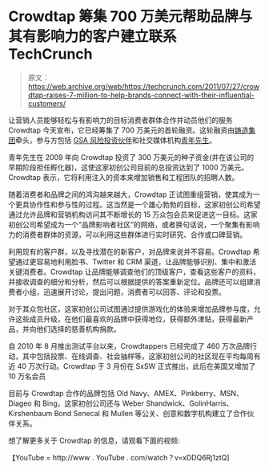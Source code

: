# Crowdtap 筹集 700 万美元帮助品牌与其有影响力的客户建立联系 TechCrunch

> 原文：<https://web.archive.org/web/https://techcrunch.com/2011/07/27/crowdtap-raises-7-million-to-help-brands-connect-with-their-influential-customers/>

让营销人员能够轻松与有影响力的目标消费者群体合作并动员他们的服务 Crowdtap 今天宣布，它已经筹集了 700 万美元的首轮融资。这轮融资由[铸造集团](https://web.archive.org/web/20230203071329/http://www.crunchbase.com/financial-organization/foundry-group)牵头，参与方包括 [GSA 风险投资伙伴](https://web.archive.org/web/20230203071329/http://www.crunchbase.com/financial-organization/gsa-venture-partners)和社交媒体机构[青年先生](https://web.archive.org/web/20230203071329/http://www.crunchbase.com/company/mr-youth)。

青年先生在 2009 年向 Crowdtap 投资了 300 万美元的种子资金(并在该公司的早期阶段担任孵化器)，这使这家初创公司目前的总投资达到了 1000 万美元。Crowdtap 表示，它将利用注入的资本来增加销售和工程团队的招聘人数。

随着消费者和品牌之间的鸿沟越来越大，Crowdtap 正试图重组营销，使其成为一个更具协作性和参与性的过程。这当然是一个雄心勃勃的目标，这家初创公司希望通过允许品牌和营销机构访问其不断增长的 15 万众包会员来促进这一目标。这家初创公司希望成为一个“品牌影响者社区”的网络，或者换句话说，一个聚集有影响力的消费者群体的资源，可以利用这些群体进行实时研究、合作或口碑营销。

利用现有的客户群，以及寻找潜在的新客户，对品牌来说并不容易。Crowdtap 希望通过更容易地利用脸书、Twitter 和 CRM 渠道，让品牌能够识别、集中和激活关键消费者。Crowdtap 让品牌能够调查他们的顶级客户，查看这些客户的资料，并接收调查的细分和分析，然后可以根据提供的答案重新定位。品牌还可以组建消费者小组，迅速展开讨论，提出问题，消费者可以回答、评论和投票。

对于其众包社区，这家初创公司试图通过提供游戏化的体验来增加品牌参与度，允许这些成员升级，在他们最喜欢的品牌中获得地位，获得额外津贴，获得最新产品，并向他们选择的慈善机构捐款。

自 2010 年 8 月推出测试平台以来，Crowdtappers 已经完成了 460 万次品牌行动，其中包括投票、在线调查、社会抽样等。这家初创公司的社区现在平均每周有近 40 万次行动。Crowdtap 于 3 月份在 SxSW 正式推出，此后在美国又增加了 10 万名会员

目前与 Crowdtap 合作的品牌包括 Old Navy、AMEX、Pinkberry、MSN、Diageo 和 Bing，这家初创公司还与 Weber Shandwick、GolinHarris、Kirshenbaum Bond Senecal 和 Mullen 等公关、创意和数字机构建立了合作伙伴关系。

想了解更多关于 Crowdtap 的信息，请观看下面的视频:

【YouTube = http://www . YouTube . com/watch？v=xDDQ6Rj1ztQ]